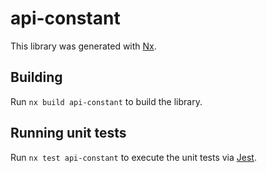 # api-constant

This library was generated with [Nx](https://nx.dev).

## Building

Run `nx build api-constant` to build the library.

## Running unit tests

Run `nx test api-constant` to execute the unit tests via [Jest](https://jestjs.io).
